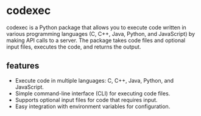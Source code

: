 # codexec

codexec is a Python package that allows you to execute code written in various programming languages (C, C++, Java, Python, and JavaScript) by making API calls to a server. The package takes code files and optional input files, executes the code, and returns the output.

## features

-   Execute code in multiple languages: C, C++, Java, Python, and JavaScript.
-   Simple command-line interface (CLI) for executing code files.
-   Supports optional input files for code that requires input.
-   Easy integration with environment variables for configuration.

<!-- ## Installation -->
<!---->
<!-- 1. Clone the repository: -->
<!---->
<!--     ```bash -->
<!--     git clone https://github.com/yourusername/codexec.git -->
<!--     cd codexec -->
<!--     ``` -->
<!---->
<!-- 2. Install the required dependencies: -->
<!---->
<!--     ```bash -->
<!--     pip install -r requirements.txt -->
<!--     ``` -->
<!---->
<!-- 3. (Optional) Install the package locally: -->
<!---->
<!--     ```bash -->
<!--     pip install . -->
<!--     ``` -->

<!-- ## Usage -->
<!---->
<!-- ### Command-Line Interface -->
<!---->
<!-- You can use the command-line interface to execute your code files: -->
<!---->
<!-- ```bash -->
<!-- python cli.py path/to/code_file.py [path/to/input_file.txt] -->
<!-- ``` -->
<!---->
<!-- -   `path/to/code_file.py`: The path to the code file you want to execute. -->
<!-- -   `path/to/input_file.txt`: (Optional) The path to an input file containing input data for the code. -->
<!---->
<!-- ### Example -->
<!---->
<!-- 1. Create a Python file `hello.py`: -->
<!---->
<!--     ```python -->
<!--     print("Hello, World!") -->
<!--     ``` -->
<!---->
<!-- 2. Execute the code using codexec: -->
<!---->
<!--     ```bash -->
<!--     python cli.py hello.py -->
<!--     ``` -->
<!---->
<!--     Output: -->
<!---->
<!--     ``` -->
<!--     Hello, World! -->
<!--     ``` -->
<!---->
<!-- 3. Create an input file `input.txt`: -->
<!---->
<!--     ```plaintext -->
<!--     Input data for the code -->
<!--     ``` -->
<!---->
<!-- 4. Modify the code to read from input: -->
<!---->
<!--     ```python -->
<!--     input_data = input() -->
<!--     print(f"You entered: {input_data}") -->
<!--     ``` -->
<!---->
<!-- 5. Execute the code with input: -->
<!---->
<!--     ```bash -->
<!--     python cli.py hello.py input.txt -->
<!--     ``` -->
<!---->
<!-- ## Contributing -->
<!---->
<!-- Contributions are welcome! Please fork the repository and submit a pull request with your improvements. -->
<!---->
<!-- ## License -->
<!---->
<!-- This project is licensed under the MIT License. See the [LICENSE](LICENSE) file for details. -->
